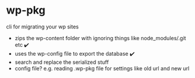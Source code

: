 # wp-pkg

cli for migrating your wp sites

- zips the wp-content folder with ignoring things like node_modules/.git etc ✔️
- uses the wp-config file to export the database ✔️
- search and replace the serialized stuff
- config file? e.g. reading .wp-pkg file for settings like old url and new url
